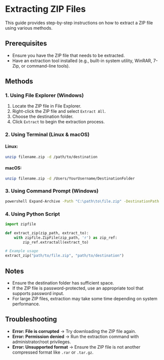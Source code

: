# Extracting ZIP Files

This guide provides step-by-step instructions on how to extract a ZIP file using various methods.

## Prerequisites
- Ensure you have the ZIP file that needs to be extracted.
- Have an extraction tool installed (e.g., built-in system utility, WinRAR, 7-Zip, or command-line tools).

## Methods

### 1. Using File Explorer (Windows)
1. Locate the ZIP file in File Explorer.
2. Right-click the ZIP file and select `Extract All`.
3. Choose the destination folder.
4. Click `Extract` to begin the extraction process.

### 2. Using Terminal (Linux & macOS)
#### Linux:
```sh
unzip filename.zip -d /path/to/destination
```
#### macOS:
```sh
unzip filename.zip -d /Users/YourUsername/DestinationFolder
```

### 3. Using Command Prompt (Windows)
```sh
powershell Expand-Archive -Path "C:\path\to\file.zip" -DestinationPath "C:\path\to\destination"
```

### 4. Using Python Script
```python
import zipfile

def extract_zip(zip_path, extract_to):
    with zipfile.ZipFile(zip_path, 'r') as zip_ref:
        zip_ref.extractall(extract_to)

# Example usage
extract_zip("path/to/file.zip", "path/to/destination")
```

## Notes
- Ensure the destination folder has sufficient space.
- If the ZIP file is password-protected, use an appropriate tool that supports password input.
- For large ZIP files, extraction may take some time depending on system performance.

## Troubleshooting
- **Error: File is corrupted** → Try downloading the ZIP file again.
- **Error: Permission denied** → Run the extraction command with administrator/root privileges.
- **Error: Unsupported format** → Ensure the ZIP file is not another compressed format like `.rar` or `.tar.gz`.
